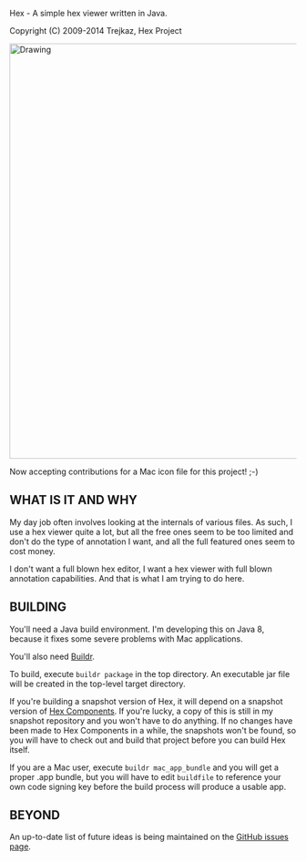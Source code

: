 Hex - A simple hex viewer written in Java.

Copyright (C) 2009-2014  Trejkaz, Hex Project

<a href="http://i.imgur.com/o4op2K5.png">
  <img src="http://i.imgur.com/o4op2K5.png" alt="Drawing" style="width: 730px;"/>
</a>

Now accepting contributions for a Mac icon file for this project! ;-)

WHAT IS IT AND WHY
------------------

My day job often involves looking at the internals of various files.
As such, I use a hex viewer quite a lot, but all the free ones seem to
be too limited and don't do the type of annotation I want, and all the
full featured ones seem to cost money.

I don't want a full blown hex editor, I want a hex viewer with full blown
annotation capabilities.  And that is what I am trying to do here.


BUILDING
--------

You'll need a Java build environment.  I'm developing this on Java 8,
because it fixes some severe problems with Mac applications.

You'll also need [Buildr][].

To build, execute `buildr package` in the top directory. An executable
jar file will be created in the top-level target directory.

If you're building a snapshot version of Hex, it will depend on a
snapshot version of [Hex Components][]. If you're lucky, a copy of this
is still in my snapshot repository and you won't have to do anything.
If no changes have been made to Hex Components in a while, the snapshots
won't be found, so you will have to check out and build that project
before you can build Hex itself.

If you are a Mac user, execute `buildr mac_app_bundle` and you will get
a proper .app bundle, but you will have to edit `buildfile` to
reference your own code signing key before the build process will
produce a usable app.


BEYOND
------

An up-to-date list of future ideas is being maintained on the
[GitHub issues page][issues].


[Buildr]: http://buildr.apache.org/
[Hex Components]: https://github.com/trejkaz/hex-components
[issues]: https://github.com/trejkaz/hex/issues
